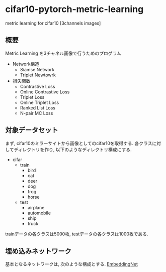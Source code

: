 # cifar10-pytorch-metric-learning

metric learning for cifar10 [3channels images]

## 概要
Metric Learning を3チャネル画像で行うためのプログラム

- Network構造
  - Siamse Network
  - Triplet Newtowrk 
- 損失関数
  - Contrastive Loss
  - Online Contrastive Loss
  - Triplet Loss
  - Online Triplet Loss
  - Ranked List Loss
  - N-pair MC Loss
  
## 対象データセット
まず, cifar10のミラーサイトから画像としてのcifar10を取得する.
各クラスに対してディレクトリを作り, 以下のようなディレクトリ構成にする.
- cifar
  - train
    - bird
    - cat
    - deer
    - dog
    - frog
    - horse
  - test
    - airplane
    - automobile
    - ship
    - truck
    
 trainデータの各クラスは5000枚, testデータの各クラスは1000枚である.
 
## 埋め込みネットワーク
基本となるネットワークは, 次のような構成とする. [EmbeddingNet](https://github.com/elasticnet12345/cifar10-pytorch-metric-learning/network.py)
